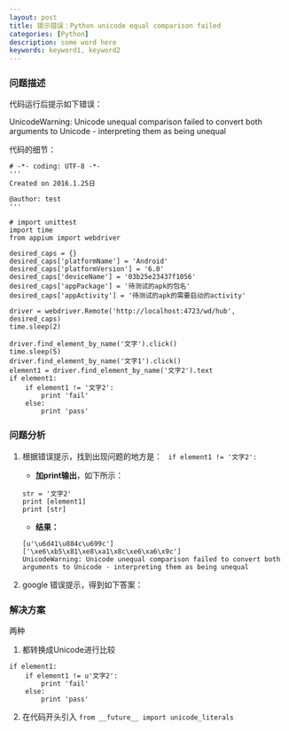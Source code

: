 ```yaml
---
layout: post
title: 提示错误：Python unicode equal comparison failed
categories: [Python]
description: some word here
keywords: keyword1, keyword2
---
```


### 问题描述
代码运行后提示如下错误：

UnicodeWarning: Unicode unequal comparison failed to convert both arguments to Unicode - interpreting them as being unequal

代码的细节：
```
# -*- coding: UTF-8 -*-  
'''
Created on 2016.1.25日

@author: test
'''

# import unittest
import time
from appium import webdriver

desired_caps = {}
desired_caps['platformName'] = 'Android'
desired_caps['platformVersion'] = '6.0'
desired_caps['deviceName'] = '03b25e23437f1056'
desired_caps['appPackage'] = '待测试的apk的包名'
desired_caps['appActivity'] = '待测试的apk的需要启动的activity'

driver = webdriver.Remote('http://localhost:4723/wd/hub', desired_caps)
time.sleep(2)

driver.find_element_by_name('文字').click()
time.sleep(5)
driver.find_element_by_name('文字1').click()
element1 = driver.find_element_by_name('文字2').text
if element1:
    if element1 != '文字2':
        print 'fail'
    else:
        print 'pass'
```
### 问题分析

1. 根据错误提示，找到出现问题的地方是： ``` if element1 != '文字2':```
    
    - **加print输出**，如下所示：
    ```
    str = '文字2'
    print [element1]
    print [str]
    ```
    - **结果：**
    ```
    [u'\u6d41\u884c\u699c']
    ['\xe6\xb5\x81\xe8\xa1\x8c\xe6\xa6\x9c']
    UnicodeWarning: Unicode unequal comparison failed to convert both arguments to Unicode - interpreting them as being unequal
    ```
2. google 错误提示，得到如下答案：



### 解决方案
两种

1. 都转换成Unicode进行比较
```
if element1:
    if element1 != u'文字2':
        print 'fail'
    else:
        print 'pass'
```

2.  在代码开头引入 ```from __future__ import unicode_literals  ```




